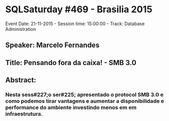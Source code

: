 # SQLSaturday #469 - Brasilia 2015
Event Date: 21-11-2015 - Session time: 15:00:00 - Track: Database Administration
## Speaker: Marcelo Fernandes
## Title: Pensando fora da caixa!  - SMB 3.0
## Abstract:
### Nesta sess#227;o ser#225; apresentado o protocol SMB 3.0 e como podemos tirar vantagens e aumentar a disponibilidade e performance do ambiente investindo menos em em infraestrutura.

